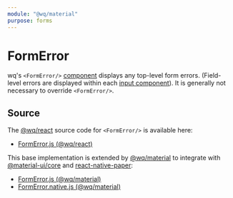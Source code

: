 ```yaml
---
module: "@wq/material"
purpose: forms
---
```


# FormError

wq's `<FormError/>` [component] displays any top-level form errors.  (Field-level errors are displayed within each [input component][inputs]).  It is generally not necessary to override `<FormError/>`.

## Source

The [@wq/react] source code for `<FormError/>` is available here:

 * [FormError.js (@wq/react)][react-src]

This base implementation is extended by [@wq/material] to integrate with [@material-ui/core] and [react-native-paper]:

 * [FormError.js (@wq/material)][material-src]
 * [FormError.native.js (@wq/material)][material-native-src]

[component]: ./index.md
[inputs]: ../inputs/index.md
[@wq/react]: ../@wq/react.md
[@wq/material]: ../@wq/material.md

[@material-ui/core]: https://material-ui.com/
[react-native-paper]: https://callstack.github.io/react-native-paper/

[react-src]: https://github.com/wq/wq.app/blob/main/packages/react/src/components/FormError.js
[material-src]: https://github.com/wq/wq.app/blob/main/packages/material/src/components/FormError.js
[material-native-src]: https://github.com/wq/wq.app/blob/main/packages/material/src/components/FormError.native.js
